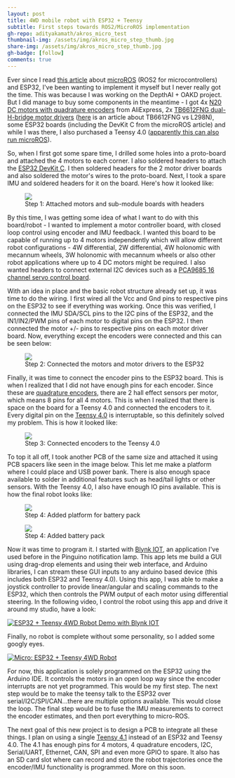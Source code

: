 ```yaml
---
layout: post
title: 4WD mobile robot with ESP32 + Teensy
subtitle: First steps towards ROS2/MicroROS implementation
gh-repo: adityakamath/akros_micro_test
thumbnail-img: /assets/img/akros_micro_step_thumb.jpg
share-img: /assets/img/akros_micro_step_thumb.jpg
gh-badge: [follow]
comments: true
---
```


Ever since I read [this article](https://micro.ros.org/blog/2020/08/27/esp32/) about [microROS](https://micro.ros.org//docs/overview/features/) (ROS2 for microcontrollers) and ESP32, I've been wanting to implement it myself but I never really got the time. This was because I was working on the DepthAI + OAKD project. But I did manage to buy some components in the meantime - I got 4x [N20 DC motors with quadrature encoders](https://www.adafruit.com/product/4640) from AliExpress, 2x [TB6612FNG dual-H-bridge motor drivers](https://www.sparkfun.com/products/14451) ([here](https://www.hackster.io/news/tb6612fng-motor-driver-better-than-the-l298n-7499a7574e63) is an article about TB6612FNG vs L298N), some ESP32 boards (including the DevKit C from the microROS article) and while I was there, I also purchased a Teensy 4.0 ([apparently this can also run microROS](https://github.com/micro-ROS/micro_ros_arduino)).

So, when I first got some spare time, I drilled some holes into a proto-board and attached the 4 motors to each corner. I also soldered headers to attach the [ESP32 DevKit C](https://www.espressif.com/en/products/devkits/esp32-devkitc/overview). I then soldered headers for the 2 motor driver boards and also soldered the motor's wires to the proto-board. Next, I took a spare IMU and soldered headers for it on the board. Here's how it looked like:

<figure class="aligncenter">
	<img src="https://adityakamath.github.io/assets/img/akros_micro_step_1.jpg" />
	<figcaption>Step 1: Attached motors and sub-module boards with headers</figcaption>
</figure>
  
By this time, I was getting some idea of what I want to do with this board/robot - I wanted to implement a motor controller board, with closed loop control using encoder and IMU feedback. I wanted this board to be capable of running up to 4 motors independently which will allow different robot configurations - 4W differential, 2W differential, 4W holonomic with mecannum wheels, 3W holonomic with mecannum wheels or also other robot applications where up to 4 DC motors might be required. I also wanted headers to connect external I2C devices such as a [PCA9685 16 channel servo control board](https://www.adafruit.com/product/815). 
  
With an idea in place and the basic robot structure already set up, it was time to do the wiring. I first wired all the Vcc and Gnd pins to respective pins on the ESP32 to see if everything was working. Once this was verified, I connected the IMU SDA/SCL pins to the I2C pins of the ESP32, and the IN1/IN2/PWM pins of each motor to digital pins on the ESP32. I then connected the motor +/- pins to respective pins on each motor driver board. Now, everything except the encoders were connected and this can be seen below:
  
<figure class="aligncenter">
	<img src="https://adityakamath.github.io/assets/img/akros_micro_step_2.jpg" />
	<figcaption>Step 2: Connected the motors and motor drivers to the ESP32</figcaption>
</figure>
  
Finally, it was time to connect the encoder pins to the ESP32 board. This is when I realized that I did not have enough pins for each encoder. Since these are [quadrature encoders](https://cdn.sparkfun.com/datasheets/Robotics/How%20to%20use%20a%20quadrature%20encoder.pdf), there are 2 hall effect sensors per motor, which means 8 pins for all 4 motors. This is when I realized that there is space on the board for a Teensy 4.0 and connected the encoders to it. Every digital pin on the [Teensy 4.0](https://www.pjrc.com/store/teensy40.html) is interruptable, so this definitely solved my problem. This is how it looked like:
  
<figure class="aligncenter">
	<img src="https://adityakamath.github.io/assets/img/akros_micro_step_3.jpg" />
	<figcaption>Step 3: Connected encoders to the Teensy 4.0</figcaption>
</figure>
  
To top it all off, I took another PCB of the same size and attached it using PCB spacers like seen in the image below. This let me make a platform where I could place and USB power bank. There is also enough space available to solder in additional features such as head/tail lights or other sensors. With the Teensy 4.0, I also have enough IO pins available. This is how the final robot looks like:
  
<figure class="aligncenter">
	<img src="https://adityakamath.github.io/assets/img/akros_micro_step_4a.jpg" />
	<figcaption>Step 4: Added platform for battery pack</figcaption>
</figure>

<figure class="aligncenter">
	<img src="https://adityakamath.github.io/assets/img/akros_micro_step4b.jpg" />
	<figcaption>Step 4: Added battery pack</figcaption>
</figure>
  
Now it was time to program it. I started with [Blynk IOT](https://blynk.io/), an application I've used before in the Pinguino notification lamp. This app lets me build a GUI using drag-drop elements and using their web interface, and Arduino libraries, I can stream these GUI inputs to any arduino based device (this includes both ESP32 and Teensy 4.0). Using this app, I was able to make a joystick controller to provide linear/angular and scaling commands to the ESP32, which then controls the PWM output of each motor using differential steering. In the following video, I control the robot using this app and drive it around my studio, have a look:
  
[![ESP32 + Teensy 4WD Robot Demo with Blynk IOT](https://adityakamath.github.io/assets/img/akros_micro_blynk_ss.png)](https://www.youtube.com/watch?v=yEHzI37K8TU "[ESP32 + Teensy 4WD Robot Demo with Blynk IOT - Click to Watch!")
  
Finally, no robot is complete without some personality, so I added some googly eyes. 
  
[![Micro: ESP32 + Teensy 4WD Robot](https://adityakamath.github.io/assets/img/akros_micro_googly_ss.png)](https://www.youtube.com/watch?v=gmitsplHoWs "[Micro: ESP32 + Teensy 4WD Robot - Click to Watch!")
  
For now, this application is solely programmed on the ESP32 using the Arduino IDE. It controls the motors in an open loop way since the encoder interrupts are not yet programmed. This would be my first step. The next step would be to make the teensy talk to the ESP32 over serial/I2C/SPI/CAN...there are multiple options available. This would close the loop. The final step would be to fuse the IMU measurements to correct the encoder estimates, and then port everything to micro-ROS. 
  
The next goal of this new project is to design a PCB to integrate all these things. I plan on using a single [Teensy 4.1](https://www.pjrc.com/store/teensy41.html) instead of an ESP32 and Teensy 4.0. The 4.1 has enough pins for 4 motors, 4 quadrature encoders, I2C, Serial/UART, Ethernet, CAN, SPI and even more GPIO to spare. It also has an SD card slot where can record and store the robot trajectories once the encoder/IMU functionality is programmed. More on this soon. 
